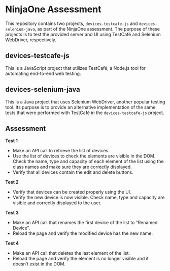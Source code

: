 # NinjaOne Assessment

This repository contains two projects, `devices-testcafe-js` and `devices-selenium-java`, as part of the NinjaOne assessment. The purpose of these projects is to test the provided server and UI using TestCafé and Selenium WebDriver, respectively.

## devices-testcafe-js

This is a JavaScript project that utilizes TestCafé, a Node.js tool for automating end-to-end web testing.

## devices-selenium-java

This is a Java project that uses Selenium WebDriver, another popular testing tool. Its purpose is to provide an alternative implementation of the same tests that were performed with TestCafé in the `devices-testcafe-js` project.

## Assessment 

**Test 1**
- Make an API call to retrieve the list of devices.
- Use the list of devices to check the elements are visible in the DOM. Check the name, type and capacity of each element of the list using the class names and make sure they are correctly displayed.
- Verify that all devices contain the edit and delete buttons.

**Test 2**
- Verify that devices can be created properly using the UI.
- Verify the new device is now visible. Check name, type and capacity are visible and correctly displayed to the user.

**Test 3**
- Make an API call that renames the first device of the list to “Renamed Device”.
- Reload the page and verify the modified device has the new name.

**Test 4**
- Make an API call that deletes the last element of the list.
- Reload the page and verify the element is no longer visible and it doesn’t exist in the DOM.